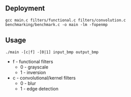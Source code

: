 ## Deployment

`gcc main.c filters/functional.c filters/convolution.c benchmarking/benchmark.c -o main -lm -fopenmp`

## Usage

`./main -[c|f] -[0|1] input_bmp output_bmp`

 * f - functional filters 
   * 0 - grayscale
   * 1 - inversion
 * c - convolutional/kernel filters
   * 0 - blur
   * 1 - edge detection